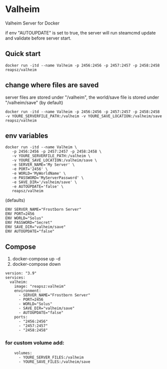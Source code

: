 # Valheim
Valheim Server for Docker

if env "AUTOUPDATE" is set to true, the server will run steamcmd update and validate before server start.

## Quick start

```
docker run -itd --name Valheim -p 2456:2456 -p 2457:2457 -p 2458:2458 reapsz/valheim
```

## change where files are saved
server files are stored under "/valheim", the world/save file is stored under "/valheim/save" (by default)

```
docker run -itd --name Valheim -p 2456:2456 -p 2457:2457 -p 2458:2458 -v YOURE_SERVERFILE_PATH:/valheim -v YOURE_SAVE_LOCATION:/valheim/save reapsz/valheim
```

## env variables

```
docker run -itd --name Valheim \
   -p 2456:2456 -p 2457:2457 -p 2458:2458 \
   -v YOURE_SERVERFILE_PATH:/valheim \
   -v YOURE_SAVE_LOCATION:/valheim/save \
   -e SERVER_NAME='My Server' \
   -e PORT='2456' \
   -e WORLD='MyWorldName' \
   -e PASSWORD='MyServerPassword' \
   -e SAVE_DIR='/valheim/save' \
   -e AUTOUPDATE='false' \
   reapsz/valheim
```
(defaults)
```
ENV SERVER_NAME="Frostborn Server"
ENV PORT=2456
ENV WORLD="Solus"
ENV PASSWORD="Secret"
ENV SAVE_DIR="valheim/save"
ENV AUTOUPDATE="false"
```
## Compose
1. docker-compose up -d
2. docker-compose down
```
version: "3.9"
services:
  valheim:
    image: "reapsz:valheim"
    environment:
      - SERVER_NAME="Frostborn Server"
      - PORT=2456
      - WORLD="Solus"
      - SAVE_DIR="valheim/save"
      - AUTOUPDATE="false"
    ports:
      - "2456:2456"
      - "2457:2457"
      - "2458:2458"
```
### for custom volume add:
```
    volumes:
      - YOURE_SERVER_FILES:/valheim
      - YOURE_SAVE_FILES:/valheim/save
```